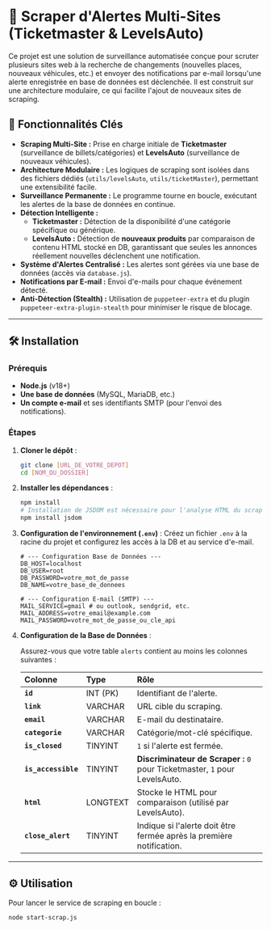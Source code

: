 # 🤖 Scraper d'Alertes Multi-Sites (Ticketmaster & LevelsAuto)

Ce projet est une solution de surveillance automatisée conçue pour scruter plusieurs sites web à la recherche de changements (nouvelles places, nouveaux véhicules, etc.) et envoyer des notifications par e-mail lorsqu'une alerte enregistrée en base de données est déclenchée. Il est construit sur une architecture modulaire, ce qui facilite l'ajout de nouveaux sites de scraping.

## 🚀 Fonctionnalités Clés

* **Scraping Multi-Site :** Prise en charge initiale de **Ticketmaster** (surveillance de billets/catégories) et **LevelsAuto** (surveillance de nouveaux véhicules).
* **Architecture Modulaire :** Les logiques de scraping sont isolées dans des fichiers dédiés (`utils/levelsAuto`, `utils/ticketMaster`), permettant une extensibilité facile.
* **Surveillance Permanente :** Le programme tourne en boucle, exécutant les alertes de la base de données en continue.
* **Détection Intelligente :**
    * **Ticketmaster :** Détection de la disponibilité d'une catégorie spécifique ou générique.
    * **LevelsAuto :** Détection de **nouveaux produits** par comparaison de contenu HTML stocké en DB, garantissant que seules les annonces réellement nouvelles déclenchent une notification.
* **Système d'Alertes Centralisé :** Les alertes sont gérées via une base de données (accès via `database.js`).
* **Notifications par E-mail :** Envoi d'e-mails pour chaque événement détecté.
* **Anti-Détection (Stealth) :** Utilisation de `puppeteer-extra` et du plugin `puppeteer-extra-plugin-stealth` pour minimiser le risque de blocage.

---

## 🛠️ Installation

### Prérequis

* **Node.js** (v18+)
* **Une base de données** (MySQL, MariaDB, etc.)
* **Un compte e-mail** et ses identifiants SMTP (pour l'envoi des notifications).

### Étapes

1.  **Cloner le dépôt** :
    ```bash
    git clone [URL_DE_VOTRE_DEPOT]
    cd [NOM_DU_DOSSIER]
    ```

2.  **Installer les dépendances** :
    ```bash
    npm install
    # Installation de JSDOM est nécessaire pour l'analyse HTML du scraper LevelsAuto
    npm install jsdom
    ```

3.  **Configuration de l'environnement (`.env`)** :
    Créez un fichier `.env` à la racine du projet et configurez les accès à la DB et au service d'e-mail.

    ```env
    # --- Configuration Base de Données ---
    DB_HOST=localhost
    DB_USER=root
    DB_PASSWORD=votre_mot_de_passe
    DB_NAME=votre_base_de_donnees

    # --- Configuration E-mail (SMTP) ---
    MAIL_SERVICE=gmail # ou outlook, sendgrid, etc.
    MAIL_ADDRESS=votre_email@example.com
    MAIL_PASSWORD=votre_mot_de_passe_ou_cle_api
    ```

4.  **Configuration de la Base de Données** :

    Assurez-vous que votre table `alerts` contient au moins les colonnes suivantes :

    | Colonne | Type | Rôle |
    | :--- | :--- | :--- |
    | **`id`** | INT (PK) | Identifiant de l'alerte. |
    | **`link`** | VARCHAR | URL cible du scraping. |
    | **`email`** | VARCHAR | E-mail du destinataire. |
    | **`categorie`** | VARCHAR | Catégorie/mot-clé spécifique. |
    | **`is_closed`** | TINYINT | `1` si l'alerte est fermée. |
    | **`is_accessible`**| TINYINT | **Discriminateur de Scraper :** `0` pour Ticketmaster, `1` pour LevelsAuto. |
    | **`html`** | LONGTEXT | Stocke le HTML pour comparaison (utilisé par LevelsAuto). |
    | **`close_alert`** | TINYINT | Indique si l'alerte doit être fermée après la première notification. |

---

## ⚙️ Utilisation

Pour lancer le service de scraping en boucle :

```bash
node start-scrap.js